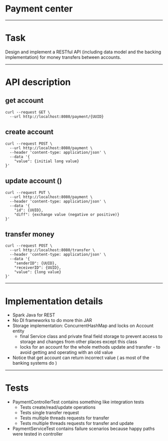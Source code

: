 # Payment center

___________

# Task

Design and implement a RESTful API (including data model and the backing implementation) for
money transfers between accounts.

___________

# API description

## get account
    curl --request GET \
      --url http://localhost:8080/payment/{UUID}
  
## create account
    curl --request POST \
      --url http://localhost:8080/payment \
      --header 'content-type: application/json' \
      --data '{
        "value": {initial long value}
    }'

## update account ()
    curl --request PUT \
      --url http://localhost:8080/payment \
      --header 'content-type: application/json' \
      --data '{
        "id": {UUID},
        "diff": {exchange value (negative or positive)}
    }'

## transfer money
    curl --request POST \
      --url http://localhost:8080/transfer \
      --header 'content-type: application/json' \
      --data '{
        "senderID": {UUID},
        "receiverID": {UUID},
        "value": {long value}
    }'
__________________

# Implementation details

* Spark Java for REST 
* No DI frameworks to do more thin JAR
* Storage implementation: ConcurrentHashMap and locks on Account entity
    * final Service class
    and private final field storage to prevent access to storage and changes from other places except this class
    * locks for an account for the whole methods update and transfer - to avoid getting and operating with an old value
* Notice that get account can return incorrect value ( as most of the banking systems do )
     
_________________

# Tests

* PaymentControllerTest contains something like integration tests
    * Tests create/read/update operations
    * Tests single transfer request
    * Tests multiple threads requests for transfer
    * Tests multiple threads requests for transfer and update 
* PaymentServiceTest contains failure scenarios because happy paths were tested in controller
